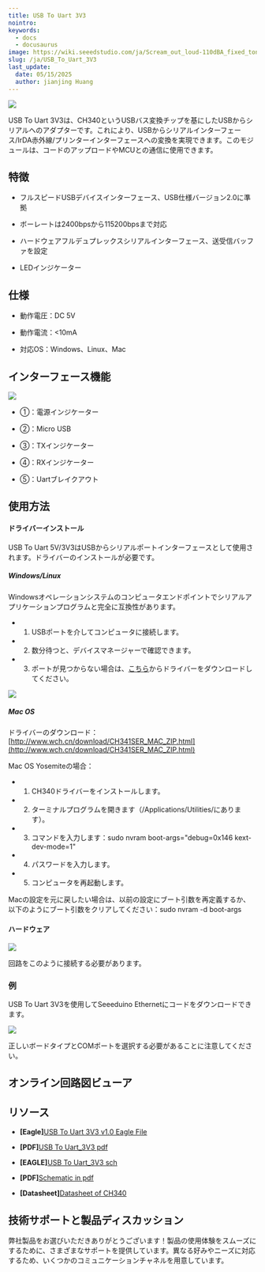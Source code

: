 ```yaml
---
title: USB To Uart 3V3
nointro:
keywords:
  - docs
  - docusaurus
image: https://wiki.seeedstudio.com/ja/Scream_out_loud-110dBA_fixed_tone_Siren/
slug: /ja/USB_To_Uart_3V3
last_update:
  date: 05/15/2025
  author: jianjing Huang
---
```



<!-- ---
name: USB To Uart 3V3
category: Discontinued
bzurl:
oldwikiname: USB_To_Uart_3V3
prodimagename:
bzprodimageurl: https://www.research.net/r/USB_To_Uart_3V3
sku:
tags:

--- -->

![](https://files.seeedstudio.com/wiki/USB_To_Uart_3V3/img/Photo_USB_To_Uart_5V_3V3.JPG)

USB To Uart 3V3は、CH340というUSBバス変換チップを基にしたUSBからシリアルへのアダプターです。これにより、USBからシリアルインターフェース/IrDA赤外線/プリンターインターフェースへの変換を実現できます。このモジュールは、コードのアップロードやMCUとの通信に使用できます。

## 特徴

* フルスピードUSBデバイスインターフェース、USB仕様バージョン2.0に準拠

* ボーレートは2400bpsから115200bpsまで対応

* ハードウェアフルデュプレックスシリアルインターフェース、送受信バッファを設定

* LEDインジケーター

## 仕様

* 動作電圧：DC 5V

* 動作電流：&lt;10mA

* 対応OS：Windows、Linux、Mac

## インターフェース機能

![](https://files.seeedstudio.com/wiki/USB_To_Uart_3V3/img/USB_To_Uart_3V3_Interface.jpg)

* ①：電源インジケーター
* ②：Micro USB

* ③：TXインジケーター

* ④：RXインジケーター
* ⑤：Uartブレイクアウト

## 使用方法

#### ドライバーインストール  

USB To Uart 5V/3V3はUSBからシリアルポートインターフェースとして使用されます。ドライバーのインストールが必要です。

##### Windows/Linux

Windowsオペレーションシステムのコンピュータエンドポイントでシリアルアプリケーションプログラムと完全に互換性があります。

* 1) USBポートを介してコンピュータに接続します。

* 2) 数分待つと、デバイスマネージャーで確認できます。

* 3) ポートが見つからない場合は、[こちら](http://wch-ic.com/download/list.asp?id=127)からドライバーをダウンロードしてください。

![](https://files.seeedstudio.com/wiki/USB_To_Uart_3V3/img/CH340_Driver.jpg)

##### Mac OS

ドライバーのダウンロード：[http://www.wch.cn/download/CH341SER_MAC_ZIP.html](http://www.wch.cn/download/CH341SER_MAC_ZIP.html)

Mac OS Yosemiteの場合：

* 1) CH340ドライバーをインストールします。

* 2) ターミナルプログラムを開きます（/Applications/Utilities/にあります）。

* 3) コマンドを入力します：sudo nvram boot-args="debug=0x146 kext-dev-mode=1"

* 4) パスワードを入力します。

* 5) コンピュータを再起動します。

Macの設定を元に戻したい場合は、以前の設定にブート引数を再定義するか、以下のようにブート引数をクリアしてください：sudo nvram -d boot-args

#### ハードウェア

![](https://files.seeedstudio.com/wiki/USB_To_Uart_3V3/img/USB_To_Uart_Download.jpg)

回路をこのように接続する必要があります。

### 例

USB To Uart 3V3を使用してSeeeduino Ethernetにコードをダウンロードできます。

![](https://files.seeedstudio.com/wiki/USB_To_Uart_3V3/img/USB_To_Uart_5V_3v3_Usage.jpg)

正しいボードタイプとCOMポートを選択する必要があることに注意してください。

## オンライン回路図ビューア

<div className="altium-ecad-viewer" data-project-src="https://files.seeedstudio.com/wiki/USB_To_Uart_3V3/res/USB_To_Uart_3V3_Eagle.zip" style={{borderRadius: '0px 0px 4px 4px', height: 500, borderStyle: 'solid', borderWidth: 1, borderColor: 'rgb(241, 241, 241)', overflow: 'hidden', maxWidth: 1280, maxHeight: 700, boxSizing: 'border-box'}}>
</div>

## リソース

* **[Eagle]**[USB To Uart 3V3 v1.0 Eagle File](https://files.seeedstudio.com/wiki/USB_To_Uart_3V3/res/USB_To_Uart_3V3_Eagle.zip)

* **[PDF]**[USB To Uart_3V3 pdf](https://files.seeedstudio.com/wiki/USB_To_Uart_3V3/res/USB%20To%20Uart_3V3_Eagle/USB%20To%20Uart_3V3.pdf)

* **[EAGLE]**[USB To Uart_3V3 sch](https://files.seeedstudio.com/wiki/USB_To_Uart_3V3/res/USB%20To%20Uart_3V3_Eagle/USB%20To%20Uart_3V3.sch)

* **[PDF]**[Schematic in pdf](https://files.seeedstudio.com/wiki/USB_To_Uart_3V3/res/USB_To_Uart_3V3_SCH.pdf)

* **[Datasheet]**[Datasheet of CH340](https://files.seeedstudio.com/wiki/USB_To_Uart_3V3/res/CH340DS1_EN.PDF)

## 技術サポートと製品ディスカッション

弊社製品をお選びいただきありがとうございます！製品の使用体験をスムーズにするために、さまざまなサポートを提供しています。異なる好みやニーズに対応するため、いくつかのコミュニケーションチャネルを用意しています。

<div class="button_tech_support_container">
<a href="https://forum.seeedstudio.com/" class="button_forum"></a> 
<a href="https://www.seeedstudio.com/contacts" class="button_email"></a>
</div>

<div class="button_tech_support_container">
<a href="https://discord.gg/eWkprNDMU7" class="button_discord"></a> 
<a href="https://github.com/Seeed-Studio/wiki-documents/discussions/69" class="button_discussion"></a>
</div>